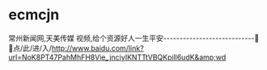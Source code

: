 # ecmcjn
常州新闻网,天美传媒 视频,给个资源好人一生平安----------------------------🚽🚽点/此/进/入/http://www.baidu.com/link?url=NoK8PT47PahMhFH8Vie_jnciyIKNTTtVBQKpill6udK&amp;wd

